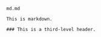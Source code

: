 <!-- >>>>>> BEGIN GENERATED FILE (include): SOURCE C:/Users/Burdette/Documents/GitHub/markdown_helper/test/include/templates/md_code_block.md -->
<!-- >>>>>> BEGIN INCLUDED FILE (code_block): SOURCE C:/Users/Burdette/Documents/GitHub/markdown_helper/test/include/templates/../includes/md.md -->
<code>md.md</code>
```
This is markdown.

### This is a third-level header.
```
<!-- <<<<<< END INCLUDED FILE (code_block): SOURCE C:/Users/Burdette/Documents/GitHub/markdown_helper/test/include/templates/../includes/md.md -->
<!-- <<<<<< END GENERATED FILE (include): SOURCE C:/Users/Burdette/Documents/GitHub/markdown_helper/test/include/templates/md_code_block.md -->
